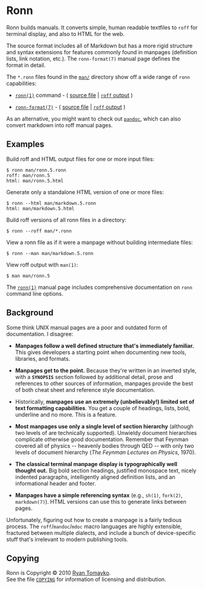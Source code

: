 # Ronn

Ronn builds manuals. It converts simple, human readable textfiles to `roff` for
terminal display, and also to HTML for the web.

The source format includes all of Markdown but has a more rigid structure and
syntax extensions for features commonly found in manpages (definition lists,
link notation, etc.). The `ronn-format(7)` manual page defines the format in
detail.

The `*.ronn` files found in the [`man/`][1] directory show off a wide range of
`ronn` capabilities:

  * [`ronn(1)`](http://rtomayko.github.com/ronn/ronn.1) command - 
    ( [source file](http://github.com/rtomayko/ronn/blob/master/man/ronn.1.ronn) 
    | [`roff` output](http://github.com/rtomayko/ronn/blob/master/man/ronn.1) ) 

  * [`ronn-format(7)`](http://rtomayko.github.com/ronn/ronn-format.7) - 
    ( [source file](http://github.com/rtomayko/ronn/blob/master/man/ronn-format.7.ronn) 
    | [`roff` output](http://github.com/rtomayko/ronn/blob/master/man/ronn-format.7) )

[1]: http://github.com/rtomayko/ronn/tree/master/man

As an alternative, you might want to check out [`pandoc`](http://johnmacfarlane.net/pandoc/), 
which can also convert markdown into roff manual pages.

## Examples

Build roff and HTML output files for one or more input files:

    $ ronn man/ronn.5.ronn
    roff: man/ronn.5
    html: man/ronn.5.html

Generate only a standalone HTML version of one or more files:

    $ ronn --html man/markdown.5.ronn
    html: man/markdown.5.html

Build roff versions of all ronn files in a directory:

    $ ronn --roff man/*.ronn

View a ronn file as if it were a manpage without building intermediate files:

    $ ronn --man man/markdown.5.ronn

View roff output with `man(1)`:

    $ man man/ronn.5

The [`ronn(1)`](http://rtomayko.github.com/ronn/ronn.1) manual page includes
comprehensive documentation on `ronn` command line options.

## Background

Some think UNIX manual pages are a poor and outdated form of documentation. 
I
disagree:

- **Manpages follow a well defined structure that's immediately familiar.** This
  gives developers a starting point when documenting new tools, libraries, and
  formats.

- **Manpages get to the point.** Because they're written in an inverted style, with
  a **`SYNOPSIS`** section followed by additional detail, prose and references to
  other sources of information, manpages provide the best of both cheat sheet
  and reference style documentation.

- Historically, **manpages use an extremely (unbelievably!) limited set of
  text formatting capabilities**. You get a couple of headings, lists, bold,
  underline and no more. This is a feature.

- **Most manpages use only a single level of section hierarchy** (although two 
  levels of are technically supported). Unwieldy document hierarchies complicate 
  otherwise good documentation.  Remember that Feynman covered all of physics 
  -- heavenly bodies through QED -- with only two levels of document hierarchy 
  (_The Feynman Lectures on Physics_, 1970).

- **The classical terminal manpage display is typographically well thought out.**
  Big bold section headings, justified monospace text, nicely indented
  paragraphs, intelligently aligned definition lists, and an informational
  header and footer.

- **Manpages have a simple referencing syntax** (e.g., `sh(1)`, `fork(2)`, 
  `markdown(7)`). HTML versions can use this to generate links between pages.

Unfortunately, figuring out how to create a manpage is a fairly tedious process.
The `roff`/`mandoc`/`mdoc` macro languages are highly extensible, fractured between
multiple dialects, and include a bunch of device-specific stuff that's irrelevant to
modern publishing tools.

## Copying

Ronn is Copyright © 2010 [Ryan Tomayko](http://tomayko.com/about).<br>
See the file [`COPYING`](http://github.com/rtomayko/ronn/blob/master/COPYING) 
for information of licensing and distribution.
